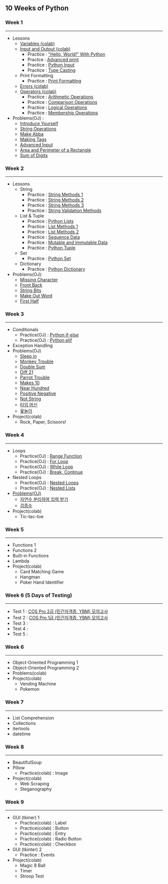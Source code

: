 ## 10 Weeks of Python

### Week 1
---
* Lessons
   * <a href="https://colab.research.google.com/drive/1X-_0wvD3Vf_COmSJVf8yTNUVolerUC-q?usp=sharing">Variables (colab)</a>
   * <a href = "https://colab.research.google.com/drive/1a1rZB5tIMluQqgSrgOWFDETsv_a7kHTn?usp=sharing">Input and Output (colab)</a>
      * Practice : <a href = "http://3.131.175.105/problem/0213">"Hello, World!" With Python</a>
      * Practce : <a href="http://3.131.175.105/problem/0284">Advanced print</a>
      * Practice : <a href = "http://3.131.175.105/problem/0214">Python Input</a>
      * Practice : <a href = "http://3.131.175.105/problem/0217">Type Casting</a>
   * Print Formatting
      * Practice : <a href="http://3.131.175.105/problem/0220">Print Formatting</a> 
   * <a href = "https://colab.research.google.com/drive/17xim7Q8CzN9ybLFZqg_wdBqnKfBfkRO4?usp=sharing">Errors (colab)</a>
   * <a href="https://colab.research.google.com/drive/1DOiyBG9Ouvg5SZuKxeiAWYa0OE4OkvrL?usp=sharing">Operators (colab)</a>
      * Practice : <a href="http://3.131.175.105/problem/0218">Arithmetic Operations</a>
      * Practice : <a href="http://3.131.175.105/problem/0223">Comparison Operations</a>
      * Practice : <a href="http://3.131.175.105/problem/0224">Logical Operations</a>
      * Practice : <a href="http://3.131.175.105/problem/0261">Membership Operations</a>
* Problems(OJ) : 
    * <a href = "http://3.131.175.105/problem/0219">Introduce Yourself</a>
    * <a href="http://3.131.175.105/problem/0216">String Operations</a> 
    * <a href="http://3.131.175.105/problem/0235">Make Abba</a>
    * <a href="http://3.131.175.105/problem/0236">Making Tags</a>
    * <a href = "http://3.131.175.105/problem/0246">Advanced Input</a>
    * <a href="http://3.131.175.105/problem/0221">Area and Perimeter of a Rectangle</a>
    * <a href="http://3.131.175.105/problem/0222">Sum of Digits</a>

### Week 2
---
* Lessons
  * String
    * Practice : <a href="http://3.131.175.105/problem/0237">String Methods 1</a>
    * Practice : <a href="http://3.131.175.105/problem/0238">String Methods 2</a> 
    * Practice : <a href="http://3.131.175.105/problem/0245">String Methods 3</a> 
    * Practice : <a href="http://3.131.175.105/problem/0239">String Validation Methods</a>
  * List & Tuple
    * Practice : <a href="http://3.131.175.105/problem/0240">Python Lists</a>
    * Practice : <a href="http://3.131.175.105/problem/0241">List Methods 1</a>
    * Practice : <a href="http://3.131.175.105/problem/0242">List Methods 2</a>
    * Practice : <a href="http://3.131.175.105/problem/0243">Sequence Data</a>
    * Practice : <a href="http://3.131.175.105/problem/0244">Mutable and Immutable Data</a>  
    * Practice : <a href="http://3.131.175.105/problem/0281">Python Tuple</a>
  * Set
    * Practice : <a href="http://3.131.175.105/problem/0282">Python Set</a>
  * Dictionary
    * Practice : <a href="http://3.131.175.105/problem/0283">Python Dictionary</a>
* Problems(OJ):
  * <a href="http://3.131.175.105/problem/0249">Missing Character</a>
  * <a href="http://3.131.175.105/problem/0250">Front Back</a>
  * <a href="http://3.131.175.105/problem/0252">String Bits</a>
  * <a href="http://3.131.175.105/problem/0253">Make Out Word</a>
  * <a href="http://3.131.175.105/problem/0254">First Half</a> 
  
### Week 3
---
* Conditionals
    * Practice(OJ) : <a href="http://3.131.175.105/problem/0225">Python if-else</a>  
    * Practice(OJ) : <a href="http://3.131.175.105/problem/0226">Python elif</a> 
* Exception Handling
* Problems(OJ)
    * <a href="http://3.131.175.105/problem/0227">Sleep in </a>
    * <a href="http://3.131.175.105/problem/0228">Monkey Trouble</a> 
    * <a href="http://3.131.175.105/problem/0229">Double Sum</a>
    * <a href="http://3.131.175.105/problem/0230">Diff 21</a>
    * <a href="http://3.131.175.105/problem/0231">Parrot Trouble</a>
    * <a href="http://3.131.175.105/problem/0232">Makes 10</a>
    * <a href="http://3.131.175.105/problem/0233">Near Hundred</a>
    * <a href="http://3.131.175.105/problem/0233">Positive Negative</a>
    * <a href="http://3.131.175.105/problem/0248">Not String</a>
    * <a href="http://3.131.175.105/problem/0002">타임 머신</a>
    * <a href="http://3.131.175.105/problem/0005">윷놀이</a>
* Project(colab)
    * Rock, Paper, Scissors!
   
### Week 4
---
* Loops
    * Practice(OJ) : <a href="http://3.131.175.105/problem/0262">Range Function</a> 
    * Practice(OJ) : <a href="http://3.131.175.105/problem/0263">For Loop</a>
    * Practice(OJ) : <a href="http://3.131.175.105/problem/0264">While Loop</a>
    * Practice(OJ) : <a href="http://3.131.175.105/problem/0265">Break, Continue</a>
* Nested Loops
    * Practice(OJ) : <a href="http://3.131.175.105/problem/0285">Nested Loops</a> 
    * Practice(OJ) : <a href="http://3.131.175.105/problem/0286">Nested Lists
* Problems(OJ)
    * <a href="http://3.131.175.105/problem/0003">자연수 분리하여 입력 받기</a>
    * <a href="http://3.131.175.105/problem/0006">검증수</a>
* Project(colab)
    * Tic-tac-toe

### Week 5
---
* Functions 1
* Functions 2
* Built-in Functions
* Lambda
* Project(colab)
   * Card Matching Game
   * Hangman
   * Poker Hand Identifier
  
### Week 6 (5 Days of Testing)
---
* Test 1 : <a href="https://programmers.co.kr/learn/courses/33">COS Pro 2급 (민간자격증, YBM) 모의고사 </a>
* Test 2 : <a href="https://programmers.co.kr/learn/courses/11133/">COS Pro 1급 (민간자격증, YBM) 모의고사 </a>
* Test 3 : 
* Test 4 : 
* Test 5 : 
 
### Week 6
---
* Object-Oriented Programming 1
* Object-Oriented Programming 2
* Problems(colab)
* Project(colab)
   * Vending Machine
   * Pokemon

### Week 7
----
* List Comprehension
* Collections
* itertools 
* datetime
   
### Week 8
--- 
* BeautifulSoup
* Pillow
   * Practice(colab) : Image
* Project(colab)
   * Web Scraping
   * Steganography
   
### Week 9
---
* GUI (tkiner) 1
   * Practice(colab) : Label
   * Practice(colab) : Button
   * Practice(colab) : Entry
   * Practice(colab) : Radio Button
   * Practice(colab) : Checkbox
* GUI (tkinter) 2
   * Practice : Events
* Project(colab)
   * Magic 8 Ball
   * Timer
   * Stroop Test
